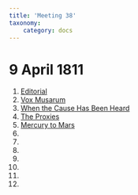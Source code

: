 ```yaml
---
title: 'Meeting 38'
taxonomy:
    category: docs
---
```


# 9 April 1811

1. [Editorial](editorial)
2. [Vox Musarum](vox)
3. [When the Cause Has Been Heard](cause)
4. [The Proxies](proxies)
5. [Mercury to Mars](mercury)
6. []()
7. []()
8. []()
9. []()
10. []()
11. []()
12. []()
